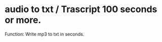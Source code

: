 
# audio to txt / Trascript 100 seconds or more.

Function: Write mp3 to txt in seconds.
          
             
             



